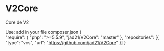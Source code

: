 # V2Core
Core de V2

Use:
add in your file composer.json
{  
  "require": {
    "php": ">=5.5.9",
    "jad21/V2Core": "master"
  },
  "repositories": [{
    "type": "vcs",
    "url": "https://github.com/jad21/V2Core"
  }]
}
